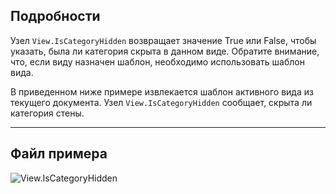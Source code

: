 ## Подробности
Узел `View.IsCategoryHidden` возвращает значение True или False, чтобы указать, была ли категория скрыта в данном виде. Обратите внимание, что, если виду назначен шаблон, необходимо использовать шаблон вида.

В приведенном ниже примере извлекается шаблон активного вида из текущего документа. Узел `View.IsCategoryHidden` сообщает, скрыта ли категория стены.
___
## Файл примера

![View.IsCategoryHidden](./Revit.Elements.Views.View.IsCategoryHidden_img.jpg)
